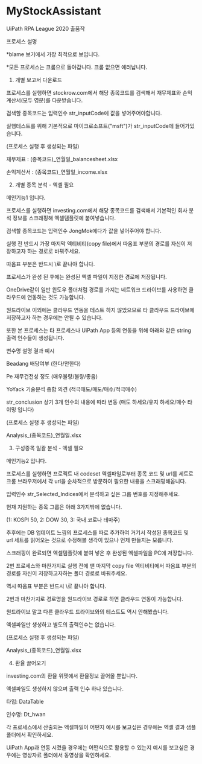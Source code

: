 # MyStockAssistant
UiPath RPA League 2020 출품작

프로세스 설명

*blame 보기에서 가장 최적으로 보입니다.

*모든 프로세스는 크롬으로 돌아갑니다. 크롬 없으면 에러납니다.


1. 개별 보고서 다운로드

프로세스를 실행하면 stockrow.com에서 해당 종목코드를 검색해서 재무제표와 손익계산서(모두 영문)를 다운받습니다.

검색할 종목코드는 입력인수 str_inputCode에 값을 넣어주어야합니다.

실행테스트를 위해 기본적으로 마이크로소프트("msft")가 str_inputCode에 들어가있습니다. 


(프로세스 실행 후 생성되는 파일)
 
 재무제표 : (종목코드)_연월일_balancesheet.xlsx 
 
 손익계산서 : (종목코드)_연월일_income.xlsx



2. 개별 종목 분석 - 엑셀 필요

메인기능1 입니다.

프로세스를 실행하면 investing.com에서 해당 종목코드를 검색해서 기본적인 회사 분석 정보를 스크래핑해 엑셀템플릿에 붙여넣습니다.

검색할 종목코드는 입력인수 JongMok에다가 값을 넣어주어야 합니다.

실행 전 반드시 가장 마지막 엑티비티(copy file)에서 따옴표 부분의 경로를 자신이 저장하고자 하는 경로로 바꿔주세요.

따옴표 부분은 반드시 \로 끝나야 합니다.


프로세스가 완성 된 후에는 완성된 엑셀 파일이 지정한 경로에 저장됩니다.

OneDrive같이 일반 윈도우 폴더처럼 경로를 가지는 네트워크 드라이브를 사용하면 클라우드에 연동하는 것도 가능합니다.

원드라이브 이외에는 클라우드 연동을 테스트 하지 않았으므로 타 클라우드 드라이브에 저장하고자 하는 경우에는 안될 수 있습니다.


또한 본 프로세스는 타 프로세스나 UiPath App 등의 연동을 위해 아래와 같은 string 출력 인수들이 생성됩니다.


변수명		설명				결과 예시

Beadang		배당여부				(한다/안한다)

Pe		재무건전성 정도			(매우불량/불량/좋음)

YoYack		기술분석 종합 의견			(적극매도/매도/매수/적극매수)

str_conclusion	상기 3개 인수의 내용에 따라 변동	(매도 하세요/유지 하세요/매수 타이밍 입니다)


(프로세스 실행 후 생성되는 파일)

Analysis_(종목코드)_연월일.xlsx


3. 구성종목 일괄 분석 - 엑셀 필요

메인기능2 입니다.

프로세스를 실행하면 프로젝트 내 codeset 엑셀파일로부터 종목 코드 및 url를 세트로 크롬 브라우저에서 각 url을 순차적으로 방문하여 필요한 내용을 스크래핑해옵니다.

입력인수 str_Selected_Indices에서 분석하고 싶은 그룹 번호를 지정해주세요.

현재 지원하는 종목 그룹은 아래 3가지밖에 없습니다.

(1: KOSPI 50, 2: DOW 30, 3: 국내 코로나 테마주)


추후에는 DB 업데이트 느낌의 프로세스를 따로 추가하여 거기서 작성된 종목코드 및 url 세트를 읽어오는 것으로 수정해볼 생각이 있으나 언제 만들지는 모릅니다.


스크래핑이 완료되면 엑셀템플릿에 붙여 넣은 후 완성된 엑셀파일을 PC에 저장합니다.

2번 프로세스와 마찬가지로 실행 전에 맨 마지막 copy file 엑티비티에서 따옴표 부분의 경로를 자신이 저장하고자하는 폴더 경로로 바꿔주세요.

역시 따옴표 부분은 반드시 \로 끝나야 합니다.


2번과 마찬가지로 경로명을 원드라이브 경로로 하면 클라우드 연동이 가능합니다.

원드라이브 말고 다른 클라우드 드라이브와의 테스트도 역시 안해봤습니다.

엑셀파일만 생성하고 별도의 출력인수는 없습니다.



(프로세스 실행 후 생성되는 파일)

Analysis_(종목코드)_연월일.xlsx



4. 환율 끌어오기

investing.com의 환율 위젯에서 환율정보 끌어올 뿐입니다. 

엑셀파일도 생성하지 않으며 출력 인수 하나 있습니다.

타입: 	DataTable

인수명:	Dt_hwan
	

각 프로세스에서 산출되는 엑셀파일이 어떤지 예시를 보고싶은 경우에는 엑셀 결과 샘플 폴더에서 확인하세요.

UiPath App과 연동 시켰을 경우에는 어떤식으로 활용할 수 있는지 예시를 보고싶은 경우에는 영상자료 폴더에서 동영상을 확인하세요.
